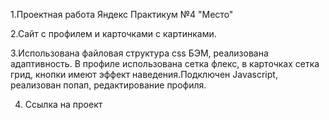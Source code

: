 1.Проектная работа Яндекс Практикум №4 "Место"

2.Сайт с профилем и карточками с картинками.

3.Использована файловая структура css БЭМ, реализована адаптивность. В профиле использована сетка флекс, в карточках сетка грид, кнопки имеют эффект наведения.Подключен Javascript, реализован попап, редактирование профиля.

4. Ссылка на проект 
